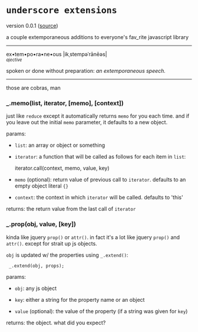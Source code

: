 # `underscore extensions`

version 0.0.1 ([source](https://github.com/aaronj1335/undersc_rext))

a couple extemporaneous additions to everyone's fav\_rite javascript library

***

ex•tem•po•ra•ne•ous |ikˌstempəˈrānēəs|
<br />*<small>ajective</small>*

spoken or done without preparation: *an extemporaneous speech.*

***

those are cobras, man

### _.memo(list, iterator, [memo], [context])

just like `reduce` except it automatically returns `memo` for you
each time.  and if you leave out the initial `memo` parameter, it
defaults to a new object.

params:

 - `list`: an array or object or something

 - `iterator`: a function that will be called as follows for each
   item in `list`:
 
     iterator.call(context, memo, value, key)

 - `memo` (optional): return value of previous call to `iterator`.
   defaults to an empty object literal `{}`

 - `context`: the context in which `iterator` will be called.
   defaults to 'this'

returns: the return value from the last call of `iterator`

### _.prop(obj, value, [key])

kinda like jquery `prop()` or `attr()`.  in fact it's a lot like
jquery `prop()` and `attr()`.  except for strait up js objects.

`obj` is updated w/ the properties using `_.extend()`:

     _.extend(obj, props);

params:

 - `obj`: any js object

 - `key`: either a string for the property name or an object
 
 - `value` (optional): the value of the property (if a string was
   given for `key`)

returns: the object.  what did you expect?

